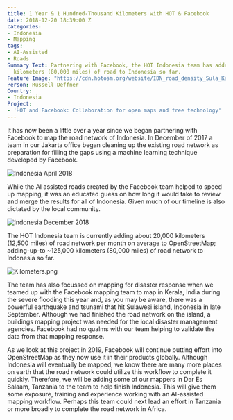 ```yaml
---
title: 1 Year & 1 Hundred-Thousand Kilometers with HOT & Facebook
date: 2018-12-20 18:39:00 Z
categories:
- Indonesia
- Mapping
tags:
- AI-Assisted
- Roads
Summary Text: Partnering with Facebook, the HOT Indonesia team has added about 125,000
  kilometers (80,000 miles) of road to Indonesia so far.
Feature Image: "https://cdn.hotosm.org/website/IDN_road_density_Sula_Kali_12_01_2018_transparent.png"
Person: Russell Deffner
Country:
- Indonesia
Project:
- 'HOT and Facebook: Collaboration for open maps and free technology'
---
```


It has now been a little over a year since we began partnering with Facebook to map the road network of Indonesia. In December of 2017 a team in our Jakarta office began cleaning up the existing road network as preparation for filling the gaps using a machine learning technique developed by Facebook.

![Indonesia April 2018](https://cdn.hotosm.org/website/IndonesiaApril2018.png)

While the AI assisted roads created by the Facebook team helped to speed up mapping, it was an educated guess on how long it would take to review and merge the results for all of Indonesia. Given much of our timeline is also dictated by the local community.

![Indonesia December 2018](https://cdn.hotosm.org/website/IndonesiaDecember2018.png)

The HOT Indonesia team is currently adding about 20,000 kilometers (12,500 miles) of road network per month on average to OpenStreetMap; adding-up-to \~125,000 kilometers (80,000 miles) of road network to Indonesia so far.

![Kilometers.png](https://cdn.hotosm.org/website/Kilometers.png)

The team has also focussed on mapping for disaster response when we teamed up with the Facebook mapping team to map in Kerala, India during the severe flooding this year and, as you may be aware, there was a powerful earthquake and tsunami that hit Sulawesi island, Indonesia in late September. Although we had finished the road network on the island, a buildings mapping project was needed for the local disaster management agencies. Facebook had no qualms with our team helping to validate the data from that mapping response.

As we look at this project in 2019, Facebook will continue putting effort into OpenStreetMap as they now use it in their products globally. Although Indonesia will eventually be mapped, we know there are many more places on earth that the road network could utilize this workflow to complete it quickly. Therefore, we will be adding some of our mappers in Dar Es Salaam, Tanzania to the team to help finish Indonesia. This will give them some exposure, training and experience working with an AI-assisted mapping workflow. Perhaps this team could next lead an effort in Tanzania or more broadly to complete the road network in Africa.